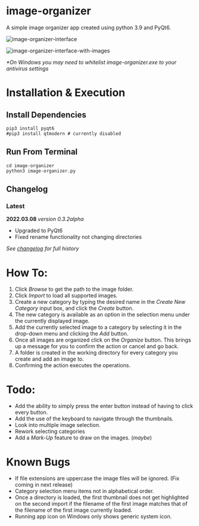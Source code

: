 # image-organizer
A simple image organizer app created using python 3.9 and PyQt6.


![image-organizer-interface](https://user-images.githubusercontent.com/65349554/156636831-8a84e9aa-cd1b-48e3-9f65-db1674662c7d.png)

![image-organizer-interface-with-images](https://user-images.githubusercontent.com/65349554/156636674-58906f19-5b28-4e37-851c-1f5b7f9c8323.png)


_*On Windows you may need to whitelist image-organizer.exe to your antivirus settings_  

# Installation & Execution
## Install Dependencies
```shell
pip3 install pyqt6
#pip3 install qtmodern # currently disabled
```
## Run From Terminal
```shell
cd image-organizer
python3 image-organizer.py
```

## Changelog

### Latest
**2022.03.08**
_version 0.3.2alpha_

- Upgraded to PyQt6
- Fixed rename functionality not changing directories

_See [changelog](./changelog.md) for full history_


# How To:
1. Click *Browse* to get the path to the image folder.
2. Click *Import* to load all supported images.
3. Create a new category by typing the desired name in the *Create New Category* input box, and click the *Create* button.
4. The new category is available as an option in the selection menu under the currently displayed image.
5. Add the currently selected image to a category by selecting it in the drop-down menu and clicking the *Add* button.
6. Once all images are organized click on the *Organize* button. This brings up a message for you to confirm the action or cancel and go back.
7. A folder is created in the working directory for every category you create and add an image to.
8. Confirming the action executes the operations.

# Todo:
- Add the ability to simply press the enter button instead of having to click every button.
- Add the use of the keyboard to navigate through the thumbnails.
- Look into multiple image selection.
- Rework selecting categories
- Add a *Mark-Up* feature to draw on the images. (*maybe*)

# Known Bugs
- If file extensions are uppercase the image files will be ignored. (Fix coming in next release)
- Category selection menu items not in alphabetical order.
- Once a directory is loaded, the first thumbnail does not get highlighted on the second import if the filename of the first image matches that of the filename of the first image currently loaded.
- Running app icon on Windows only shows generic system icon.
